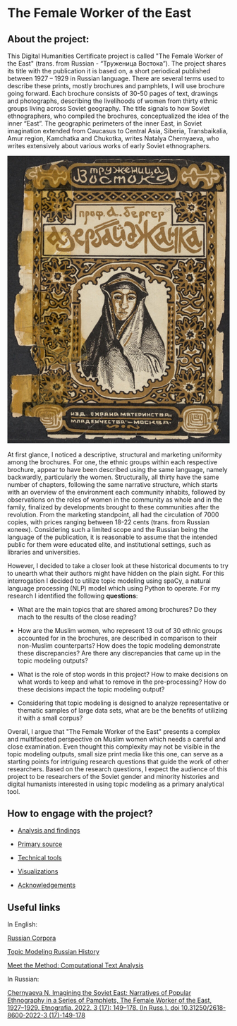 # The Female Worker of the East #

## About the project:

This Digital Humanities Certificate project is called "The Female Worker of the East" (trans. from Russian - “Труженица Востока”). The project shares its title with the publication it is based on, a short periodical published between 1927 – 1929 in Russian language. There are several terms used to describe these prints, mostly brochures and pamphlets, I will use brochure going forward. Each brochure consists of 30-50 pages of text, drawings and photographs, describing the livelihoods of women from thirty ethnic groups living across Soviet geography. The title signals to how Soviet ethnographers, who compiled the brochures, conceptualized the idea of the inner “East”. The geographic perimeters of the inner East, in Soviet imagination extended from Caucasus to Central Asia, Siberia, Transbaikalia, Amur region, Kamchatka and Chukotka, writes Natalya Chernyaeva, who writes extensively about various works of early Soviet ethnographers. 


![cover picture](cover_photo.jpg)


At first glance, I noticed a descriptive, structural and marketing uniformity among the brochures. For one, the ethnic groups within each respective brochure, appear to have been described using the same language,  namely backwardly, particularly the women. Structurally, all thirty have the same number of chapters, following the same narrative structure, which starts with an overview of the environment each community inhabits, followed by observations on the roles of women in the community as whole and in the family, finalized by developments brought to these communities after the revolution. From the marketing standpoint, all had the circulation of 7000 copies, with prices ranging between 18-22 cents (trans. from Russian копеек). Considering such a limited scope and the Russian being the language of the publication, it is reasonable to assume that the intended public for them were educated elite, and institutional settings, such as libraries and universities. 

However, I decided to take a closer look at these historical documents to try to unearth what their authors might have hidden on the plain sight. For this interrogation I decided to utilize topic modeling using spaCy, a natural language processing (NLP) model which using Python to operate. For my research I identified the following **questions**: 

- What are the main topics that are shared among brochures? Do they mach to the results of the close reading? 

- How are the Muslim women, who represent 13 out of 30 ethnic groups accounted for in the brochures, are described in comparison to their non-Muslim counterparts? How does the topic modeling demonstrate these discrepancies? Are there any discrepancies that came up in the topic modeling outputs?

- What is the role of stop words in this project? How to make decisions on what words to keep and what to remove in the pre-processing? How do these decisions impact the topic modeling output?

- Considering that topic modeling is designed to analyze representative or thematic samples of large data sets, what are be the benefits of utilizing it with a small corpus? 


Overall, I argue that "The Female Worker of the East" presents a complex and multifaceted perspective on Muslim women which needs a careful and close examination. Even thought this complexity may not be visible in the topic modeling outputs, small size print media like this one, can serve as a starting points for intriguing research questions that guide the work of other researchers. Based on the research questions, I expect the audience of this project to be researchers of the Soviet gender and minority histories and digital humanists interested in using topic modeling as a primary analytical tool. 


## How to engage with the project? ##

* [Analysis and findings](https://github.com/sayyarahuseynli/workeroftheeast.github.io/tree/main/analysis_and_findings)

* [Primary source](https://github.com/sayyarahuseynli/workeroftheeast.github.io/tree/main/primary_source)
  
* [Technical tools](https://github.com/sayyarahuseynli/workeroftheeast.github.io/tree/main/Technical%20tools)

* [Visualizations](https://github.com/sayyarahuseynli/workeroftheeast.github.io/tree/main/visualizations)

* [Acknowledgements](https://github.com/sayyarahuseynli/workeroftheeast.github.io/wiki/Acknowledgment#who-made-the-project-possible)


## Useful links ##

In English:

[Russian Corpora](https://ruscorpora.ru/en) 

[Topic Modeling Russian History](https://link.springer.com/chapter/10.1007/978-3-030-42855-6_24#Sec9)

[Meet the Method: Computational Text Analysis](https://cssh.northeastern.edu/nulab/meet-the-method-computational-text-analysis/)  

In Russian:

[Chernyaeva N. Imagining the Soviet East: Narratives of Popular Ethnography in a Series of Pamphlets, The Female Worker of the East, 1927–1929. Etnografia. 2022. 3 (17): 149–178. (In Russ.). doi 10.31250/2618-8600-2022-3 (17)-149-178](https://etnografia.kunstkamera.ru/en/archive/2022_issue_3_17/chernyaeva_n_imagining_the_soviet_east_narratives_of_popular_ethnography_in_a_series_of_pamphletsthe_female_worker_of_the_east_1) 




